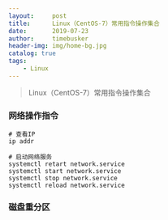 ```yaml
---
layout:     post
title:      Linux（CentOS-7）常用指令操作集合
date:       2019-07-23
author:     timebusker
header-img: img/home-bg.jpg
catalog: true
tags:
    - Linux
---
```


> Linux（CentOS-7）常用指令操作集合

### 网络操作指令

```
# 查看IP
ip addr 

# 启动网络服务
systemctl retart network.service
systemctl start network.service
systemctl stop network.service
systemctl reload network.service
```

### 磁盘重分区

